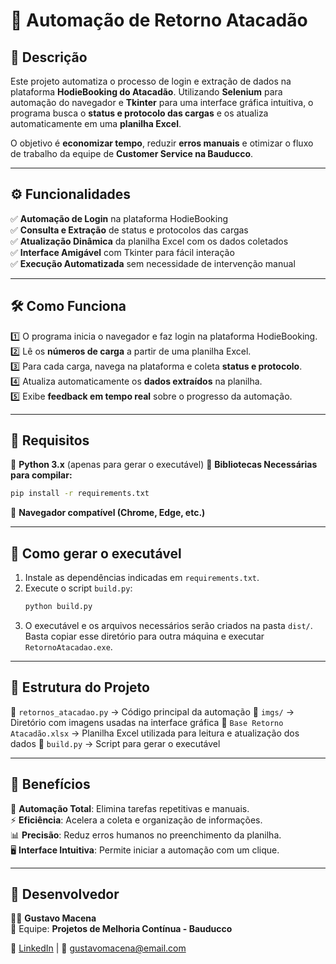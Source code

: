 # 🚀 Automação de Retorno Atacadão  

## 📌 Descrição  

Este projeto automatiza o processo de login e extração de dados na plataforma **HodieBooking do Atacadão**. Utilizando **Selenium** para automação do navegador e **Tkinter** para uma interface gráfica intuitiva, o programa busca o **status e protocolo das cargas** e os atualiza automaticamente em uma **planilha Excel**.  

O objetivo é **economizar tempo**, reduzir **erros manuais** e otimizar o fluxo de trabalho da equipe de **Customer Service na Bauducco**.  

---

## ⚙️ Funcionalidades  

✅ **Automação de Login** na plataforma HodieBooking  
✅ **Consulta e Extração** de status e protocolos das cargas  
✅ **Atualização Dinâmica** da planilha Excel com os dados coletados  
✅ **Interface Amigável** com Tkinter para fácil interação  
✅ **Execução Automatizada** sem necessidade de intervenção manual  

---

## 🛠️ Como Funciona  

1️⃣ O programa inicia o navegador e faz login na plataforma HodieBooking.  
2️⃣ Lê os **números de carga** a partir de uma planilha Excel.  
3️⃣ Para cada carga, navega na plataforma e coleta **status e protocolo**.  
4️⃣ Atualiza automaticamente os **dados extraídos** na planilha.  
5️⃣ Exibe **feedback em tempo real** sobre o progresso da automação.  

---

## 📌 Requisitos  

🔹 **Python 3.x** (apenas para gerar o executável)
🔹 **Bibliotecas Necessárias para compilar:**
   ```sh
   pip install -r requirements.txt
   ```
🔹 **Navegador compatível (Chrome, Edge, etc.)**

---

## 🚧 Como gerar o executável

1. Instale as dependências indicadas em `requirements.txt`.
2. Execute o script `build.py`:
   ```sh
   python build.py
   ```
3. O executável e os arquivos necessários serão criados na pasta `dist/`.
   Basta copiar esse diretório para outra máquina e executar `RetornoAtacadao.exe`.

---

## 📂 Estrutura do Projeto  

📁 `retornos_atacadao.py` → Código principal da automação
📁 `imgs/` → Diretório com imagens usadas na interface gráfica
📁 `Base Retorno Atacadão.xlsx` → Planilha Excel utilizada para leitura e atualização dos dados
📁 `build.py` → Script para gerar o executável

---

## 🎯 Benefícios  

🚀 **Automação Total**: Elimina tarefas repetitivas e manuais.  
⚡ **Eficiência**: Acelera a coleta e organização de informações.  
📊 **Precisão**: Reduz erros humanos no preenchimento da planilha.  
🖥️ **Interface Intuitiva**: Permite iniciar a automação com um clique.  

---

## 👤 Desenvolvedor  

👨‍💻 **Gustavo Macena**  
🔹 Equipe: **Projetos de Melhoria Contínua - Bauducco**  

📩 [LinkedIn](https://www.linkedin.com/in/gustavo-macena/) | 📧 gustavomacena@email.com  
